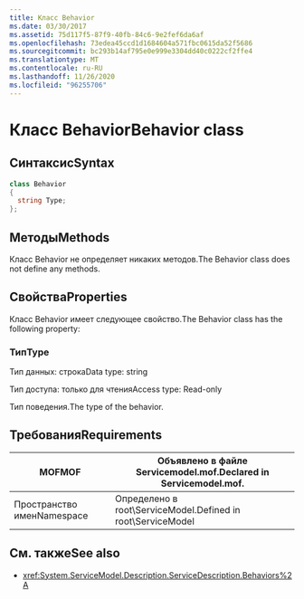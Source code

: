 ```yaml
---
title: Класс Behavior
ms.date: 03/30/2017
ms.assetid: 75d117f5-87f9-40fb-84c6-9e2fef6da6af
ms.openlocfilehash: 73edea45ccd1d1684604a571fbc0615da52f5686
ms.sourcegitcommit: bc293b14af795e0e999e3304dd40c0222cf2ffe4
ms.translationtype: MT
ms.contentlocale: ru-RU
ms.lasthandoff: 11/26/2020
ms.locfileid: "96255706"
---
```

# <a name="behavior-class"></a><span data-ttu-id="96f06-102">Класс Behavior</span><span class="sxs-lookup"><span data-stu-id="96f06-102">Behavior class</span></span>

## <a name="syntax"></a><span data-ttu-id="96f06-103">Синтаксис</span><span class="sxs-lookup"><span data-stu-id="96f06-103">Syntax</span></span>  
  
```csharp
class Behavior  
{  
  string Type;  
};  
```  
  
## <a name="methods"></a><span data-ttu-id="96f06-104">Методы</span><span class="sxs-lookup"><span data-stu-id="96f06-104">Methods</span></span>  

 <span data-ttu-id="96f06-105">Класс Behavior не определяет никаких методов.</span><span class="sxs-lookup"><span data-stu-id="96f06-105">The Behavior class does not define any methods.</span></span>  
  
## <a name="properties"></a><span data-ttu-id="96f06-106">Свойства</span><span class="sxs-lookup"><span data-stu-id="96f06-106">Properties</span></span>  

 <span data-ttu-id="96f06-107">Класс Behavior имеет следующее свойство.</span><span class="sxs-lookup"><span data-stu-id="96f06-107">The Behavior class has the following property:</span></span>  
  
### <a name="type"></a><span data-ttu-id="96f06-108">Тип</span><span class="sxs-lookup"><span data-stu-id="96f06-108">Type</span></span>  

 <span data-ttu-id="96f06-109">Тип данных: строка</span><span class="sxs-lookup"><span data-stu-id="96f06-109">Data type: string</span></span>  
  
 <span data-ttu-id="96f06-110">Тип доступа: только для чтения</span><span class="sxs-lookup"><span data-stu-id="96f06-110">Access type: Read-only</span></span>  
  
 <span data-ttu-id="96f06-111">Тип поведения.</span><span class="sxs-lookup"><span data-stu-id="96f06-111">The type of the behavior.</span></span>  
  
## <a name="requirements"></a><span data-ttu-id="96f06-112">Требования</span><span class="sxs-lookup"><span data-stu-id="96f06-112">Requirements</span></span>  
  
|<span data-ttu-id="96f06-113">MOF</span><span class="sxs-lookup"><span data-stu-id="96f06-113">MOF</span></span>|<span data-ttu-id="96f06-114">Объявлено в файле Servicemodel.mof.</span><span class="sxs-lookup"><span data-stu-id="96f06-114">Declared in Servicemodel.mof.</span></span>|  
|---------|-----------------------------------|  
|<span data-ttu-id="96f06-115">Пространство имен</span><span class="sxs-lookup"><span data-stu-id="96f06-115">Namespace</span></span>|<span data-ttu-id="96f06-116">Определено в root\ServiceModel.</span><span class="sxs-lookup"><span data-stu-id="96f06-116">Defined in root\ServiceModel</span></span>|  
  
## <a name="see-also"></a><span data-ttu-id="96f06-117">См. также</span><span class="sxs-lookup"><span data-stu-id="96f06-117">See also</span></span>

- <xref:System.ServiceModel.Description.ServiceDescription.Behaviors%2A>
